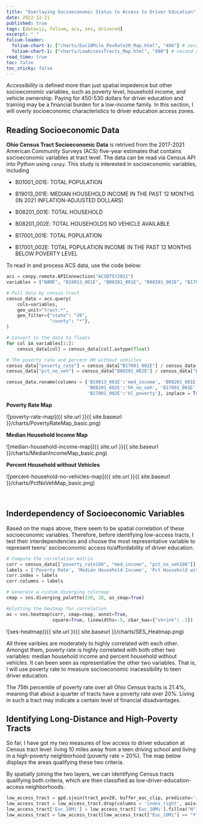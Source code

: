 ```yaml
---
title: "Overlaying Socioeconomic Status to Access to Driver Education"
date: 2022-12-21
published: true
tags: [dataviz, folium, acs, ses, drivered]
excerpt: " "
folium-loader:
  folium-chart-1: ["charts/Euc10Mile_PovRate20_Map.html", "400"] # second argument is the height
  folium-chart-1: ["charts/LowAccessTracts_Map.html", "400"] # second argument is the height
read_time: true
toc: false
toc_sticky: false
---
```



*Accessibility* is defined more than just spatial impedence but other socioeconomic variables, such as poverty level, household income, and vehicle ownership. Paying for 450-530 dollars for driver education and training may be a financial burden for a low-income family. In this section, I will overly socioeconomic characteristics to driver education access zones.

## Reading Socioeconomic Data

**Ohio Census Tract Socioeconomic Data** is retrived from the 2017-2021 American Community Surveys (ACS) five-year estimates that contains socioeconomic variables at tract level. The data can be read via Census API into Python using `cenpy`. This study is interested in socioeconomic variables, including

- B01001_001E: TOTAL POPULATION

- B19013_001E: MEDIAN HOUSEHOLD INCOME IN THE PAST 12 MONTHS (IN 2021 INFLATION-ADJUSTED DOLLARS)

- B08201_001E: TOTAL HOUSEHOLD

- B08201_002E: TOTAL HOUSEHOLDS NO VEHICLE AVAILABLE

- B17001_001E: TOTAL POPULATION

- B17001_002E: TOTAL POPULATION INCOME IN THE PAST 12 MONTHS BELOW POVERTY LEVEL

To read in and process ACS data, use the code below:

```python
acs = cenpy.remote.APIConnection("ACSDT5Y2021") 
variables = ["NAME", "B19013_001E", "B08201_001E", "B08201_002E", "B17001_001E", "B17001_002E"]

# Pull data by census tract
census_data = acs.query(
    cols=variables,
    geo_unit="tract:*",
    geo_filter={"state": "39",
                "county": "*"},
)

# Convert to the data to floats
for col in variables[1:]:
    census_data[col] = census_data[col].astype(float)

# The poverty rate and percent HH without vehicles
census_data["poverty_rate"] = census_data["B17001_002E"] / census_data["B17001_001E"]
census_data["pct_no_veh"] = census_data["B08201_002E"] / census_data["B08201_001E"]

census_data.rename(columns = {'B19013_001E':'med_income', 'B08201_001E':'tot_hh', 
                              'B08201_002E':'hh_no_veh', 'B17001_001E':'tot_pop',
                              'B17001_002E':'bl_poverty'}, inplace = True)
```

**Poverty Rate Map**

![poverty-rate-map]({{ site.url }}{{ site.baseurl }}/charts/PovertyRateMap_basic.png)


**Median Household Income Map**

![median-household-income-map]({{ site.url }}{{ site.baseurl }}/charts/MedianIncomeMap_basic.png)

**Percent Household without Vehicles**

![percent-household-no-vehicles-map]({{ site.url }}{{ site.baseurl }}/charts/PctNoVehMap_basic.png)



<br/>

## Inderdependency of Socioeconomic Variables

Based on the maps above, there seem to be spatial correlation of these socioeconomic variables. Therefore, before identifying low-access tracts, I test their interdependencies and choose the most representative variable to represent teens' socioeconomic access to/affordability of driver education. 


```python
# Compute the correlation matrix
corr = census_data[["poverty_rate100", "med_income", "pct_no_veh100"]].corr()
labels = ['Poverty Rate', 'Median Household Income', 'Pct Household without Vehicles']
corr.index = labels
corr.columns = labels

# Generate a custom diverging colormap
cmap = sns.diverging_palette(230, 20, as_cmap=True)

#plotting the heatmap for correlation
ax = sns.heatmap(corr, cmap=cmap, annot=True, 
                 square=True, linewidths=.5, cbar_kws={"shrink": .5})
```

![ses-heatmap]({{ site.url }}{{ site.baseurl }}/charts/SES_Heatmap.png)


All three varibles are moderately to highly correlated with each other. Amongst them, poverty rate is highly correlated with both other two variables: median household income and percent household without vehicles. It can been seen as representative the other two variables. That is, I will use poverty rate to measure socioeconomic inacessibility to teen driver education.

The 75th percentile of poverty rate over all Ohio Census tracts is 21.4%, meaning that about a quarter of tracts have a poverty rate over 20%. Living in such a tract may indicate a centain level of financial disadvantages.

## Identifying Long-Distance and High-Poverty Tracts

So far, I have got my two measures of low access to driver education at Census tract level: living 10 miles away from a teen driving school and living in a high-poverty neighborhood (poverty rate > 20%). The map below displays the areas qualifying these two criteria.

<div id="folium-chart-1"></div>

By spatially joining the two layers, we can identifying Census tracts qualifying both criteria, which are then classified as low-driver-education-access neighborhoods.

```python
low_access_tract = gpd.sjoin(tract_pov20, buffer_euc_clip, predicate='intersects', how='left') 
low_access_tract = low_access_tract.drop(columns = 'index_right', axis=1)
low_access_tract['Euc_10Mi'] = low_access_tract['Euc_10Mi'].fillna("N")
low_access_tract = low_access_tract[low_access_tract["Euc_10Mi"] == "Y"]
```

<div id="folium-chart-2"></div>

